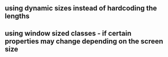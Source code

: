 ## using dynamic sizes instead of hardcoding the lengths
## using window sized classes - if certain properties may change depending on the screen size
                              
                            
